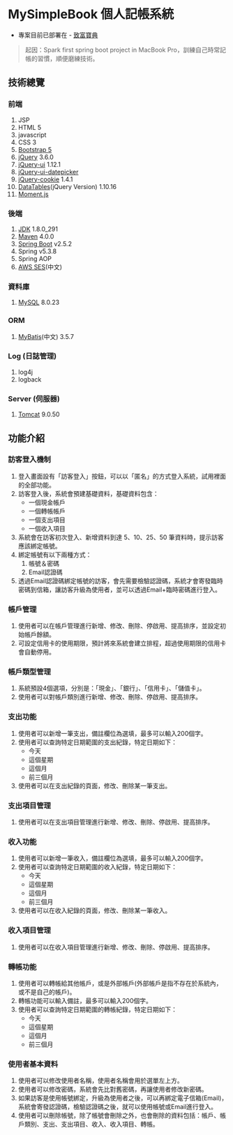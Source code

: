 # MySimpleBook 個人記帳系統

- 專案目前已部署在 - [致富寶典](https://richnote.net)

> 起因：Spark first spring boot project in MacBook Pro，訓練自己時常記帳的習慣，順便磨練技術。

## 技術總覽

### 前端
1. JSP
2. HTML 5
3. javascript
4. CSS 3
5. [Bootstrap 5](https://getbootstrap.com)
6. [jQuery](https://jquery.com) 3.6.0
7. [jQuery-ui](https://jqueryui.com) 1.12.1
8. [jQuery-ui-datepicker](https://jqueryui.com/datepicker/)
9. [jQuery-cookie](https://plugins.jquery.com/cookie/) 1.4.1
10. [DataTables](https://datatables.net)(jQuery Version) 1.10.16
11. [Moment.js](https://momentjs.com)

### 後端
1. [JDK](https://www.oracle.com/tw/java/technologies/javase/javase-jdk8-downloads.html) 1.8.0_291
2. [Maven](https://maven.apache.org) 4.0.0
3. [Spring Boot](https://start.spring.io) v2.5.2
4. Spring v5.3.8
5. Spring AOP
6. [AWS SES](https://aws.amazon.com/tw/ses/)(中文)

### 資料庫
1. [MySQL](https://www.mysql.com) 8.0.23

### ORM
1. [MyBatis](https://mybatis.org/mybatis-3/zh/index.html)(中文) 3.5.7

### Log (日誌管理)
1. log4j
2. logback

### Server (伺服器)
1. [Tomcat](https://tomcat.apache.org/tomcat-9.0-doc/) 9.0.50

## 功能介紹
### 訪客登入機制
1. 登入畫面設有「訪客登入」按鈕，可以以「匿名」的方式登入系統，試用裡面的全部功能。
2. 訪客登入後，系統會預建基礎資料，基礎資料包含：
    * 一個現金帳戶
    * 一個轉帳帳戶
    * 一個支出項目
    * 一個收入項目
3. 系統會在訪客初次登入、新增資料到達 5、10、25、50 筆資料時，提示訪客應該綁定帳號。
4. 綁定帳號有以下兩種方式：
    1. 帳號＆密碼
    2. Email認證碼
5. 透過Email認證碼綁定帳號的訪客，會先需要檢驗認證碼，系統才會寄發臨時密碼到信箱，讓訪客升級為使用者，並可以透過Email+臨時密碼進行登入。

### 帳戶管理
1. 使用者可以在帳戶管理進行新增、修改、刪除、停啟用、提高排序，並設定初始帳戶餘額。
2. 可設定信用卡的使用期限，預計將來系統會建立排程，超過使用期限的信用卡會自動停用。

### 帳戶類型管理
1. 系統預設4個選項，分別是：「現金」、「銀行」、「信用卡」、「儲值卡」。
2. 使用者可以對帳戶類別進行新增、修改、刪除、停啟用、提高排序。

### 支出功能
1. 使用者可以新增一筆支出，備註欄位為選填，最多可以輸入200個字。
2. 使用者可以查詢特定日期範圍的支出紀錄，特定日期如下：
    * 今天
    * 這個星期
    * 這個月
    * 前三個月
3. 使用者可以在支出紀錄的頁面，修改、刪除某一筆支出。

### 支出項目管理
1. 使用者可以在支出項目管理進行新增、修改、刪除、停啟用、提高排序。

### 收入功能
1. 使用者可以新增一筆收入，備註欄位為選填，最多可以輸入200個字。
2. 使用者可以查詢特定日期範圍的收入紀錄，特定日期如下：
    * 今天
    * 這個星期
    * 這個月
    * 前三個月
3. 使用者可以在收入紀錄的頁面，修改、刪除某一筆收入。

### 收入項目管理
1. 使用者可以在收入項目管理進行新增、修改、刪除、停啟用、提高排序。

### 轉帳功能
1. 使用者可以轉帳給其他帳戶，或是外部帳戶(外部帳戶是指不存在於系統內，或不是自己的帳戶)。
2. 轉帳功能可以輸入備註，最多可以輸入200個字。
3. 使用者可以查詢特定日期範圍的轉帳紀錄，特定日期如下：
    * 今天
    * 這個星期
    * 這個月
    * 前三個月

### 使用者基本資料
1. 使用者可以修改使用者名稱，使用者名稱會用於選單左上方。
2. 使用者可以修改密碼，系統會先比對舊密碼，再讓使用者修改新密碼。
3. 如果訪客是使用帳號綁定，升級為使用者之後，可以再綁定電子信箱(Email)，系統會寄發認證碼，檢驗認證碼之後，就可以使用帳號或Email進行登入。
4. 使用者可以刪除帳號，除了帳號會刪除之外，也會刪除的資料包括：帳戶、帳戶類別、支出、支出項目、收入、收入項目、轉帳。
